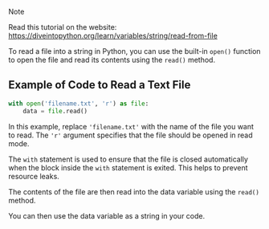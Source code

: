 > [!NOTE]
> Read this tutorial on the website: https://diveintopython.org/learn/variables/string/read-from-file

To read a file into a string in Python, you can use the built-in `open()` function to open the file and read its contents using the `read()` method. 

## Example of Code to Read a Text File

```python
with open('filename.txt', 'r') as file:
    data = file.read()
```

In this example, replace `'filename.txt'` with the name of the file you want to read. The `'r'` argument specifies that the file should be opened in read mode.

The `with` statement is used to ensure that the file is closed automatically when the block inside the `with` statement is exited. This helps to prevent resource leaks.

The contents of the file are then read into the data variable using the `read()` method.

You can then use the data variable as a string in your code.
